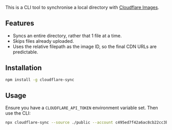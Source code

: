 This is a CLI tool to synchronise a local directory with [Cloudflare Images](https://www.cloudflare.com/en-gb/products/cloudflare-images/).

## Features

- Syncs an entire directory, rather that 1 file at a time.
- Skips files already uploaded.
- Uses the relative filepath as the image ID, so the final CDN URLs are predictable.

## Installation

```sh
npm install -g cloudflare-sync
```

## Usage

Ensure you have a `CLOUDFLARE_API_TOKEN` environment variable set. Then use the CLI:

```sh
npx cloudflare-sync --source ./public --account c495ed7f42a6ac8cb22cc3b822a684cb --ext jpg,png
```
